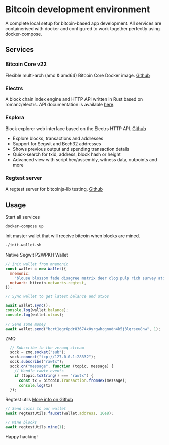 # Bitcoin development environment

A complete local setup for bitcoin-based app development. All services are containerised with docker and configured to work together perfectly using docker-compose.

## Services

### Bitcoin Core v22

Flexible multi-arch (amd & amd64) Bitcoin Core Docker image. [Github](https://github.com/lncm/docker-bitcoind)

### Electrs

A block chain index engine and HTTP API written in Rust based on romanz/electrs.
API documentation is available [here](https://github.com/blockstream/esplora/blob/master/API.md).

### Esplora

Block explorer web interface based on the Electrs HTTP API. [Github](https://github.com/Blockstream/esplora#how-to-run-the-explorer-for-bitcoin-mainnet)

- Explore blocks, transactions and addresses
- Support for Segwit and Bech32 addresses
- Shows previous output and spending transaction details
- Quick-search for txid, address, block hash or height
- Advanced view with script hex/assembly, witness data, outpoints and more

### Regtest server

A regtest server for bitcoinjs-lib testing. [Github](https://github.com/bitcoinjs/regtest-server)

## Usage

Start all services

```sh
docker-compose up
```

Init master wallet that will receive bitcoin when blocks are mined.

```sh
./init-wallet.sh
```

Native Segwit P2WPKH Wallet

```js
// Init wallet from mnemonic
const wallet = new Wallet({
  mnemonic:
    "blouse blossom fade disagree matrix deer clog pulp rich survey atom tackle",
  network: bitcoin.networks.regtest,
});

// Sync wallet to get latest balance and utxos

await wallet.sync();
console.log(wallet.balance);
console.log(wallet.utxos);

// Send some money
await wallet.send("bcrt1qgr6pdr83674x0yrgwhcgnudn4k5j3lqrseu8hw", 1);
```

ZMQ

```js
  // Subscribe to the zeromq stream
  sock = zmq.socket("sub");
  sock.connect("tcp://127.0.0.1:28332");
  sock.subscribe("rawtx");
  sock.on("message", function (topic, message) {
    // Handle rawtx events
    if (topic.toString() === "rawtx") {
      const tx = bitcoin.Transaction.fromHex(message);
      console.log(tx)
  });
```

Regtest utils [More info on Github](https://github.com/bitcoinjs/regtest-client)

```js
// Send coins to our wallet
await regtestUtils.faucet(wallet.address, 10e8);

// Mine blocks
await regtestUtils.mine(1);
```

Happy hacking!
